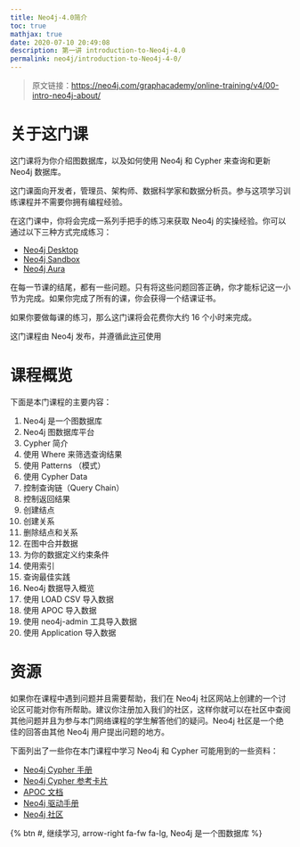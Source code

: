 ```yaml
---
title: Neo4j-4.0简介
toc: true
mathjax: true
date: 2020-07-10 20:49:08
description: 第一讲 introduction-to-Neo4j-4.0 
permalink: neo4j/introduction-to-Neo4j-4-0/
---
```


> 原文链接：https://neo4j.com/graphacademy/online-training/v4/00-intro-neo4j-about/

# 关于这门课

这门课将为你介绍图数据库，以及如何使用 Neo4j 和 Cypher 来查询和更新 Neo4j 数据库。

这门课面向开发者，管理员、架构师、数据科学家和数据分析员。参与这项学习训练课程并不需要你拥有编程经验。

在这门课中，你将会完成一系列手把手的练习来获取 Neo4j 的实操经验。你可以通过以下三种方式完成练习：

* [Neo4j Desktop](https://neo4j.com/download/)
* [Neo4j Sandbox](https://neo4j.com/sandbox/)
* [Neo4j Aura](https://neo4j.com/aura/)

在每一节课的结尾，都有一些问题。只有将这些问题回答正确，你才能标记这一小节为完成。如果你完成了所有的课，你会获得一个结课证书。

如果你要做每课的练习，那么这门课将会花费你大约 16 个小时来完成。

这门课程由 Neo4j 发布，并遵循此[许可](https://neo4j.com/docs/license/)使用

# 课程概览

下面是本门课程的主要内容：

1. Neo4j 是一个图数据库
2. Neo4j 图数据库平台
3. Cypher 简介
4. 使用 Where 来筛选查询结果
5. 使用 Patterns （模式）
6. 使用 Cypher Data
7. 控制查询链（Query Chain）
8. 控制返回结果
9. 创建结点
10. 创建关系
11. 删除结点和关系
12. 在图中合并数据
13. 为你的数据定义约束条件
14. 使用索引
15. 查询最佳实践
16. Neo4j 数据导入概览
17. 使用 LOAD CSV 导入数据
18. 使用 APOC 导入数据
19. 使用 neo4j-admin 工具导入数据
20. 使用 Application 导入数据

# 资源

如果你在课程中遇到问题并且需要帮助，我们在 Neo4j 社区网站上创建的一个讨论区可能对你有所帮助。建议你注册加入我们的社区，这样你就可以在社区中查阅其他问题并且为参与本门网络课程的学生解答他们的疑问。Neo4j 社区是一个绝佳的回答由其他 Neo4j 用户提出问题的地方。

下面列出了一些你在本门课程中学习 Neo4j 和 Cypher 可能用到的一些资料：

* [Neo4j Cypher 手册](https://neo4j.com/docs/cypher-manual/4.0/)
* [Neo4j Cypher 参考卡片](https://neo4j.com/docs/cypher-refcard/current/)
* [APOC 文档](https://neo4j.com/docs/labs/apoc/current/)
* [Neo4j 驱动手册](https://neo4j.com/docs/driver-manual/current/)
* [Neo4j 社区](https://community.neo4j.com/c/general/online-training)

{% btn #, 继续学习, arrow-right fa-fw fa-lg, Neo4j 是一个图数据库 %}
